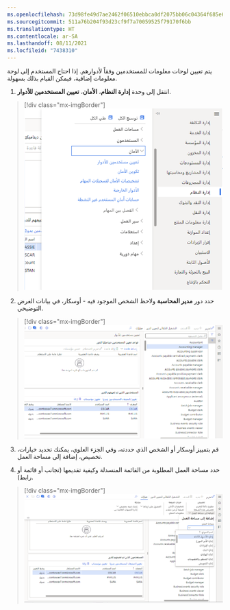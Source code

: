 ```yaml
---
ms.openlocfilehash: 73d98fe49d7ae2462f06510ebbca0df2075bb06c04364f685e6b682283776dac
ms.sourcegitcommit: 511a76b204f93d23cf9f7a70059525f79170f6bb
ms.translationtype: HT
ms.contentlocale: ar-SA
ms.lasthandoff: 08/11/2021
ms.locfileid: "7438310"
---
```

يتم تعيين لوحات معلومات للمستخدمين وفقاً لأدوارهم. إذا احتاج المستخدم إلى لوحة معلومات إضافية، فيمكن القيام بذلك بسهولة.

1.  انتقل إلى وحدة **إدارة النظام**، **الأمان**، **تعيين المستخدمين للأدوار**.

 > [!div class="mx-imgBorder"]
 > ![الوحدات، إدارة النظام، الأمان، تعيين المستخدمين إلى الأدوار.](../media/m2-l10-p1.png)

2.  حدد دور **مدير المحاسبة** ولاحظ الشخص الموجود فيه - أوسكار، في بيانات العرض التوضيحي.

 > [!div class="mx-imgBorder"]
 > ![مدير المحاسبة لديه المستخدم أوسكار معين لهذا الدور](../media/m2-l10-p2.png)

3.  قم بتمييز أوسكار أو الشخص الذي حددته، وفي الجزء العلوي، يمكنك تحديد خيارات، تخصيص، إضافة إلى مساحة العمل.

4.  حدد مساحة العمل المطلوبة من القائمة المنسدلة وكيفية تقديمها (تجانب أو قائمة أو رابط).

 > [!div class="mx-imgBorder"]
 > ![خيارات، تخصيص، إضافة إلى مساحة العمل](../media/m2-l10-p3.png)
